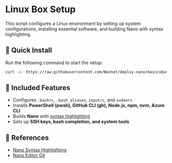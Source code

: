 # Linux Box Setup

This script configures a Linux environment by setting up system configurations, installing essential software, and building Nano with syntax highlighting.

## 🚀 **Quick Install**
Run the following command to start the setup:
```sh
curl -o- https://raw.githubusercontent.com/Woznet/deploy-nano/main/ubuntu/v4/start-aio.sh | bash
```

## 🔹 **Included Features**
- Configures `.bashrc`, `.bash_aliases`, `inputrc`, and `sudoers`
- Installs **PowerShell (pwsh), GitHub CLI (gh), Node.js, npm, nvm, Azure CLI**
- Builds **Nano** with [syntax highlighting][1]
- Sets up **SSH keys, bash completion, and system tools**

## 🔗 **References**
- [Nano Syntax Highlighting][1]
- [Nano Editor Git][2]

[1]: https://github.com/galenguyer/nano-syntax-highlighting
[2]:https://git.savannah.gnu.org/cgit/nano.git/
